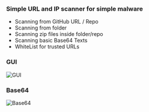 ### Simple URL and IP scanner for simple malware
- Scanning from GitHub URL / Repo
- Scanning from folder
- Scanning zip files inside folder/repo
- Scanning basic Base64 Texts
- WhiteList for trusted URLs

### GUI
![GUI](https://i.imgur.com/yDcRoX6.png)

### Base64
![Base64](https://i.imgur.com/FCo4Zpv.png)

